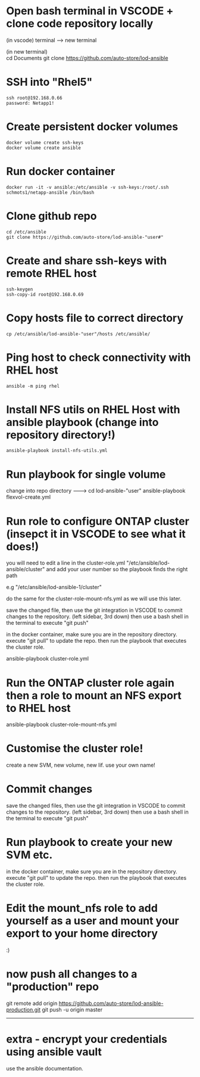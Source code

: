 
# Open bash terminal in VSCODE + clone code repository locally
(in vscode) 
terminal --> new terminal 

(in new terminal)  
    cd Documents
    git clone https://github.com/auto-store/lod-ansible

# SSH into "Rhel5"
    ssh root@192.168.0.66   
    password: Netapp1!

# Create persistent docker volumes
    docker volume create ssh-keys
    docker volume create ansible

# Run docker container
    docker run -it -v ansible:/etc/ansible -v ssh-keys:/root/.ssh schmots1/netapp-ansible /bin/bash

# Clone github repo
    cd /etc/ansible
    git clone https://github.com/auto-store/lod-ansible-"user#"

# Create and share ssh-keys with remote RHEL host
    ssh-keygen 
    ssh-copy-id root@192.168.0.69

# Copy hosts file to correct directory
    cp /etc/ansible/lod-ansible-"user"/hosts /etc/ansible/

# Ping host to check connectivity with RHEL host 
    ansible -m ping rhel

# Install NFS utils on RHEL Host with ansible playbook  (change into repository directory!)
    ansible-playbook install-nfs-utils.yml

# Run playbook for single volume
change into repo directory ---> cd lod-ansible-"user"
    ansible-playbook flexvol-create.yml

# Run role to configure ONTAP cluster (insepct it in VSCODE to see what it does!)
 you will need to edit a line in the cluster-role.yml "/etc/ansible/lod-ansible/cluster" and add your user number so the playbook finds the right path 
 
 e.g "/etc/ansible/lod-ansible-1/cluster" 

 do the same for the cluster-role-mount-nfs.yml as we will use this later. 

 save the changed file, then use the git integration in VSCODE to commit changes to the repository. (left sidebar, 3rd down) then use a bash shell in the terminal to execute "git push" 

 in the docker container, make sure you are in the repository directory. execute "git pull" to update the repo. then run the playbook that executes the cluster role. 

 ansible-playbook cluster-role.yml 

# Run the ONTAP cluster role again then a role to mount an NFS export to RHEL host
ansible-playbook cluster-role-mount-nfs.yml

# Customise the cluster role!
create a new SVM, new volume, new lif. use your own name!

# Commit changes
save the changed files, then use the git integration in VSCODE to commit changes to the repository. (left sidebar, 3rd down) then use a bash shell in the terminal to execute "git push" 

# Run playbook to create your new SVM etc. 
in the docker container, make sure you are in the repository directory. execute "git pull" to update the repo. then run the playbook that executes the cluster role. 

# Edit the mount_nfs role to add yourself as a user and mount your export to your home directory
 :) 

# now push all changes to a "production" repo
git remote add origin https://github.com/auto-store/lod-ansible-production.git
git push -u origin master

-------
# extra - encrypt your credentials using ansible vault
use the ansible documentation. 
